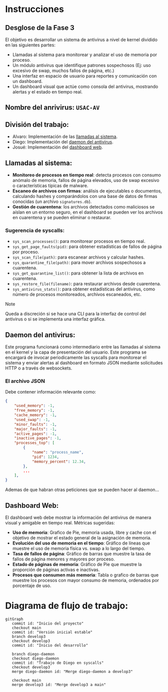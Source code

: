 # Instrucciones

## Desglose de la Fase 3
El objetivo es desarrollar un sistema de antivirus a nivel de kernel dividido en las siguientes partes:
- Llamadas al sistema para monitorear y analizar el uso de memoria por proceso.
- Un módulo antivirus que identifique patrones sospechosos (Ej: uso excesivo de swap, muchos fallos de página, etc.)
- Una interfaz en espacio de usuario para reportes y comunicación con un dashboard.
- Un dashboard visual que actúe como consola del antivirus, mostrando alertas y el estado en tiempo real.

## Nombre del anrivirus: `USAC-AV`

## División del trabajo:
- Alvaro: Implementación de las [llamadas al sistema](#llamadas-al-sistema).
-  Diego: Implementación del [daemon del antivirus](#daemon-del-antivirus).
-  Josué: Implementación del [dashboard web](#dashboard-web).

## Llamadas al sistema:
- **Monitoreo de procesos en tiempo real**: detecta procesos con consumo anómalo de memoria, fallos de página elevados, uso de swap excesivo o características típicas de malware.
- **Escaneo de archivos con firmas**: análisis de ejecutables o documentos, calculando hashes y comparándolos con una base de datos de firmas conocidas (un archivo `signatures.db`).
- **Gestión de cuarentena**: los archivos detectados como maliciosos se aíslan en un entorno seguro, en el dashboard se pueden ver los archivos en cuarentena y se pueden eliminar o restaurar.

### Sugerencia de syscalls:
- `sys_scan_processes()`: para monitorear procesos en tiempo real.
- `sys_get_page_faults(pid)`: para obtener estadísticas de fallos de página por proceso.
- `sys_scan_file(path)`: para escanear archivos y calcular hashes.
- `sys_quarantine_file(path)`: para mover archivos sospechosos a cuarentena.
- `sys_get_quarantine_list()`: para obtener la lista de archivos en cuarentena.
- `sys_restore_file(filename)`: para restaurar archivos desde cuarentena.
- `sys_antivirus_stats()`: para obtener estadísticas del antivirus, como número de procesos monitoreados, archivos escaneados, etc.

> [!NOTE]
> Queda a discreción si se hace una CLI para la interfaz de control del antivirus o si se implementa una interfaz gráfica.

## Daemon del antivirus:
Este programa funcionará como intermediario entre las llamadas al sistema en el kernel y la capa de presentación del usuario. Este programa se encargará de invocar periodicamente las syscalls para monitorear el sistema y enviar alertas al dashboard en formato JSON mediante solicitudes HTTP o a través de websockets.
### El archivo JSON
Debe contener información relevante como:
```JSON
{
    "used_memory": -1,
    "free_memory": -1,
    "cache_memory": -1,
    "used_swap": -1,
    "minor_faults": -1,
    "major_faults": -1,
    "active_pages": -1,
    "inactive_pages": -1,
    "processes_top": [
        {
            "name": "process_name",
            "pid": 1234,
            "memory_percent": 12.34,
        },
        ...
    ],
}
```
Ademas de que habran otras peticiones que se pueden hacer al daemon...

## Dashboard Web:
El dashboard web debe mostrar la información del antivirus de manera visual y amigable en tiempo real. Métricas sugeridas:
- **Uso de memoria**: Grafico de Pie, memoria usada, libre y cache con el objetivo de mostrar el estado general de la asignación de memoria.
- **Evolución del uso de memoria en el tiempo**: Gráfico de líneas que muestre el uso de memoria física vs. swap a lo largo del tiempo.
- **Tasa de fallos de página**: Gráfico de barras que muestre la tasa de fallos de página menores y mayores por proceso.
- **Estado de páginas de memoria**: Gráfico de Pie que muestre la proporción de páginas activas e inactivas.
- **Procesos que consumen más memoria**: Tabla o grafico de barras que muestre los procesos con mayor consumo de memoria, ordenados por porcentaje de uso.

# Diagrama de flujo de trabajo:
```mermaid
gitGraph
   commit id: "Inicio del proyecto"
   checkout main
   commit id: "Versión inicial estable"
   branch develop3
   checkout develop3
   commit id: "Inicio del desarrollo"

   branch diego-daemon
   checkout diego-daemon
   commit id: "Trabajo de Diego en syscalls"
   checkout develop3
   merge diego-daemon id: "Merge diego-daemon a develop3"

   checkout main
   merge develop3 id: "Merge develop3 a main"
```